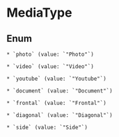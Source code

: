 
# MediaType

## Enum


    * `photo` (value: `"Photo"`)

    * `video` (value: `"Video"`)

    * `youtube` (value: `"Youtube"`)

    * `document` (value: `"Document"`)

    * `frontal` (value: `"Frontal"`)

    * `diagonal` (value: `"Diagonal"`)

    * `side` (value: `"Side"`)




